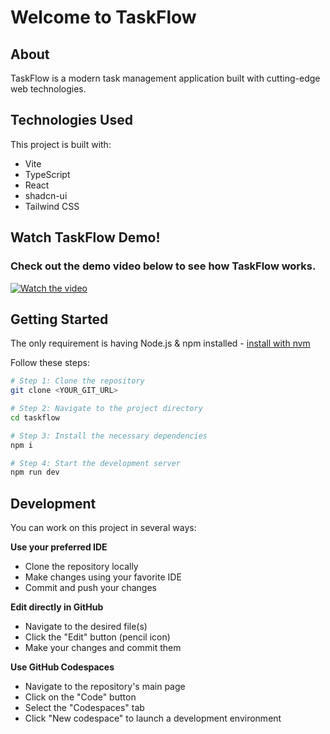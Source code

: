# Welcome to TaskFlow

## About

TaskFlow is a modern task management application built with cutting-edge web technologies.

## Technologies Used

This project is built with:

- Vite
- TypeScript
- React
- shadcn-ui
- Tailwind CSS

## Watch TaskFlow Demo!

### Check out the demo video below to see how TaskFlow works.

[![Watch the video](https://img.youtube.com/vi/0dmcyogcAnk/0.jpg)](https://youtu.be/0dmcyogcAnk)

## Getting Started

The only requirement is having Node.js & npm installed - [install with nvm](https://github.com/nvm-sh/nvm#installing-and-updating)

Follow these steps:

```sh
# Step 1: Clone the repository
git clone <YOUR_GIT_URL>

# Step 2: Navigate to the project directory
cd taskflow

# Step 3: Install the necessary dependencies
npm i

# Step 4: Start the development server
npm run dev
```

## Development

You can work on this project in several ways:

**Use your preferred IDE**
- Clone the repository locally
- Make changes using your favorite IDE
- Commit and push your changes

**Edit directly in GitHub**
- Navigate to the desired file(s)
- Click the "Edit" button (pencil icon)
- Make your changes and commit them

**Use GitHub Codespaces**
- Navigate to the repository's main page
- Click on the "Code" button
- Select the "Codespaces" tab
- Click "New codespace" to launch a development environment
